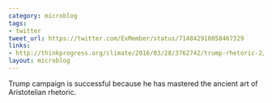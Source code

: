 ```yaml
---
category: microblog
tags:
- twitter
tweet_url: https://twitter.com/ExMember/status/714842918058467329
links:
- http://thinkprogress.org/climate/2016/03/28/3762742/trump-rhetoric-2/
layout: microblog
---
```

Trump campaign is successful because he has mastered the ancient art of Aristotelian rhetoric.

